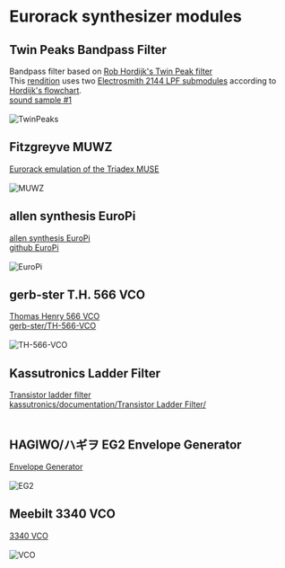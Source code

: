 # **Eurorack synthesizer modules**<br>
## Twin Peaks Bandpass Filter
Bandpass filter based on [Rob Hordijk's Twin Peak filter](https://thehordijkmodular.blogspot.com/2018/02/the-twinpeak-filter-best-filter-ever-in.html)
<br>
This [rendition](/schematics/TwinPeaks_schematic.png) uses two [Electrosmith 2144 LPF submodules](https://www.electro-smith.com/electro-boards/2144-lpf-v2) according to [Hordijk's flowchart](https://2.bp.blogspot.com/-fCgen07TcZI/WpKziQW7JRI/AAAAAAAAAEo/BOkGnAuWkAAybJLlsGkz-vGUOhEpOYgXgCLcBGAs/s1600/TWINPEAK_flowchart.jpg).
<br>
[sound sample #1](https://www.youtube.com/watch?v=bNdqK5-4yjw)<br>
<br>
![TwinPeaks](/images/TwinPeaks_pic.png)
## Fitzgreyve MUWZ<br>
[Eurorack emulation of the Triadex MUSE](https://fitzgreyve2.blogspot.com/p/fitzgreyve-eurorack-modules.html)<br>
<br>
![MUWZ](/images/MUWZ.jpg)
## allen synthesis EuroPi<br>
[allen synthesis EuroPi](https://allensynthesis.co.uk/modules/europi.html)<br>
[github EuroPi](https://github.com/Allen-Synthesis/EuroPi)<br>
<br>
![EuroPi](/images/EuroPi.jpg)
## gerb-ster T.H. 566 VCO<br>
[Thomas Henry 566 VCO](https://www.gerbster.nl/eurorack/thomas-henry-566-vco/)<br>
[gerb-ster/TH-566-VCO](https://github.com/gerb-ster/TH-566-VCO)<br>
<br>
![TH-566-VCO](/images/VCO_TH_566_sm.jpg)
## Kassutronics Ladder Filter<br>
[Transistor ladder filter](https://kassu2000.blogspot.com/2018/07/transistor-ladder-filter.html)<br>
[kassutronics/documentation/Transistor Ladder Filter/](https://github.com/kassu/kassutronics/tree/master/documentation/Transistor%20Ladder%20Filter)<br>
<br>
## HAGIWO/ハギヲ EG2 Envelope Generator<br>
[Envelope Generator](https://note.com/solder_state/n/n69643b792274)<br>
<br>
![EG2](/images/EG2.jpg)
<br>
## Meebilt 3340 VCO<br>
[3340 VCO](https://github.com/tkilla64/eurorack/tree/main/3340-vco)<br>
<br>
![VCO](/images/3340%20VCO%20Meebilt%20front.jpg)
<br>
